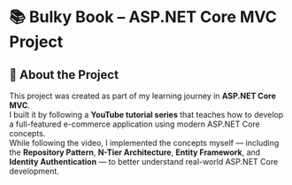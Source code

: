 # 📚 Bulky Book – ASP.NET Core MVC Project

## 🧠 About the Project
This project was created as part of my learning journey in **ASP.NET Core MVC**.  
I built it by following a **YouTube tutorial series** that teaches how to develop a full-featured e-commerce application using modern ASP.NET Core concepts.  
While following the video, I implemented the concepts myself — including the **Repository Pattern**, **N-Tier Architecture**, **Entity Framework**, and **Identity Authentication** — to better understand real-world ASP.NET Core development.
